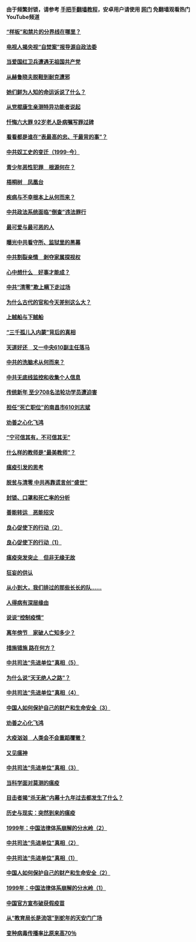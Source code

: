 #### 由于频繁封锁，请参考 [手把手翻墙教程](https://github.com/gfw-breaker/guides/wiki/)，安卓用户请使用 [网门](https://github.com/gfw-breaker/nogfw/blob/master/dl.md?t=04061101) 免翻墙观看热门YouTube频道 

#### [“样板”和禁片的分界线在哪里？](../pages/19/422704.md?t=04061101) 

#### [电视人揭央视“自焚案”报导源自政法委](../pages/19/422770.md?t=04061101) 

#### [当爱国红卫兵遭遇无祖国共产党](../pages/19/422848.md?t=04061101) 

#### [从赫鲁晓夫脱鞋到耐克遭邪](../pages/19/422826.md?t=04061101) 

#### [她们鲜为人知的命运诉说了什么？](../pages/19/422754.md?t=04061101) 

#### [从党棍康生亲测特异功能者说起](../pages/19/422657.md?t=04061101) 

#### [忏悔六大罪 92岁老人卧病嘱写罪过碑](../pages/19/422750.md?t=04061101) 

#### [看看都是谁在“表最高的忠、干最背的事”？](../pages/19/422703.md?t=04061101) 

#### [中共奴工史的变迁（1999-今）](../pages/19/422656.md?t=04061101) 

#### [青少年恶性犯罪　根源何在？](../pages/19/422449.md?t=04061101) 

#### [梧桐树　凤凰台](../pages/19/422442.md?t=04061101) 

#### [疾病与不幸根本上从何而来？](../pages/19/422438.md?t=04061101) 

#### [中共政法系统面临“倒查”违法罪行](../pages/19/422497.md?t=04061101) 

#### [最可爱与最可恶的人](../pages/19/422448.md?t=04061101) 

#### [曝光中共看守所、监狱里的黑幕](../pages/19/422390.md?t=04061101) 

#### [中共割裂亲情　剥夺家属探视权](../pages/19/422364.md?t=04061101) 

#### [心中想什么　好事才能成？](../pages/19/422318.md?t=04061101) 

#### [中共“清零”欺上瞒下走过场](../pages/19/422306.md?t=04061101) 

#### [为什么古代的官和今天差别这么大？](../pages/19/422228.md?t=04061101) 

#### [上贼船与下贼船](../pages/19/422276.md?t=04061101) 

#### [“三千孤儿入内蒙”背后的真相](../pages/19/422229.md?t=04061101) 

#### [天道好还　又一中央610副主任落马](../pages/19/422155.md?t=04061101) 

#### [中共的洗脑术从何而来？](../pages/19/422154.md?t=04061101) 

#### [中共无底线监控和收集个人信息](../pages/19/422039.md?t=04061101) 

#### [传统新年 至少708名法轮功学员遭迫害](../pages/19/421946.md?t=04061101) 

#### [担任“死亡职位”的南昌市610刘志斌](../pages/19/421957.md?t=04061101) 

#### [劝善之心化飞鸿](../pages/19/421164.md?t=04061101) 

#### [“宁可信其有，不可信其无”](../pages/19/421691.md?t=04061101) 

#### [什么样的教师是“最美教师”？](../pages/19/421755.md?t=04061101) 

#### [瘟疫引发的思考](../pages/19/421594.md?t=04061101) 

#### [脱贫与清零 中共再靠谎言创“盛世”](../pages/19/421590.md?t=04061101) 

#### [封锁、口罩和死亡率的分析](../pages/19/421495.md?t=04061101) 

#### [善能转运　恶能招灾](../pages/19/421334.md?t=04061101) 

#### [良心促使下的行动（2）](../pages/19/421361.md?t=04061101) 

#### [良心促使下的行动（1）](../pages/19/421302.md?t=04061101) 

#### [瘟疫突发突止　但非无缘无故](../pages/19/421281.md?t=04061101) 

#### [狂妄的供认](../pages/19/421199.md?t=04061101) 

#### [从小到大，我们排过的那些长长的队……](../pages/19/421243.md?t=04061101) 

#### [人得病有深层缘由](../pages/19/420864.md?t=04061101) 

#### [说说“控制疫情”](../pages/19/420831.md?t=04061101) 

#### [离年傍节　家破人亡知多少？](../pages/19/420563.md?t=04061101) 

#### [措施错施  路在何方？](../pages/19/420076.md?t=04061101) 

#### [中共司法“先进单位”真相（5）](../pages/19/419453.md?t=04061101) 

#### [为什么说“天无绝人之路”？](../pages/19/419618.md?t=04061101) 

#### [中共司法“先进单位”真相（4）](../pages/19/419452.md?t=04061101) 

#### [中国人如何保护自己的财产和生命安全（3）](../pages/19/419405.md?t=04061101) 

#### [劝善之心化飞鸿](../pages/19/418758.md?t=04061101) 

#### [大疫汹汹　人类会不会重蹈覆辙？](../pages/19/419691.md?t=04061101) 

#### [又见瘟神](../pages/19/419225.md?t=04061101) 

#### [中共司法“先进单位”真相（3）](../pages/19/419451.md?t=04061101) 

#### [当科学面对莫测的瘟疫](../pages/19/419625.md?t=04061101) 

#### [目击者揭“杀无赦”内幕十九年过去都发生了什么？](../pages/19/419617.md?t=04061101) 

#### [历史与现实：突然到来的瘟疫](../pages/19/419619.md?t=04061101) 

#### [1999年：中国法律体系崩解的分水岭（2）](../pages/19/419455.md?t=04061101) 

#### [中共司法“先进单位”真相（2）](../pages/19/419450.md?t=04061101) 

#### [中共司法“先进单位”真相（1）](../pages/19/419449.md?t=04061101) 

#### [中国人如何保护自己的财产和生命安全（2）](../pages/19/419404.md?t=04061101) 

#### [1999年：中国法律体系崩解的分水岭（1）](../pages/19/419454.md?t=04061101) 

#### [中国官方宣布破获假疫苗](../pages/19/419504.md?t=04061101) 

#### [从“教育局长是流氓”到蛇年的天安门广场](../pages/19/419470.md?t=04061101) 

#### [变种病毒传播率比原来高70％](../pages/19/419456.md?t=04061101) 

